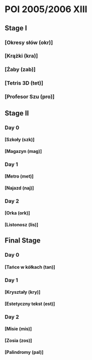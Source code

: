 # POI 2005/2006 XIII

## Stage I

### [Okresy słów (okr)]

### [Krążki (kra)]

### [Żaby (zab)]

### [Tetris 3D (tet)]

### [Profesor Szu (pro)]

## Stage II

### Day 0

#### [Szkoły (szk)]

#### [Magazyn (mag)]

### Day 1

#### [Metro (met)]

#### [Najazd (naj)]

### Day 2

#### [Orka (ork)]

#### [Listonosz (lis)]

## Final Stage

### Day 0

#### [Tańce w kółkach (tan)]

### Day 1

#### [Kryształy (kry)]

#### [Estetyczny tekst (est)]

### Day 2

#### [Misie (mis)]

#### [Zosia (zos)]

#### [Palindromy (pal)]